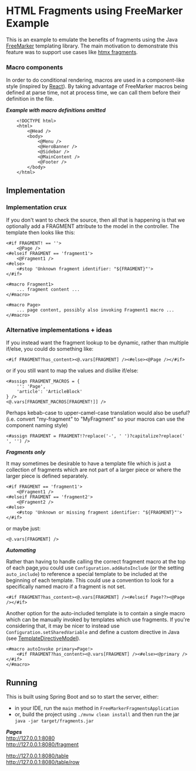 # HTML Fragments using FreeMarker Example

This is an example to emulate the benefits of fragments using the Java [FreeMarker](https://freemarker.apache.org)
templating library. The main motivation to demonstrate this feature was to support use cases like
[htmx fragments](https://htmx.org/essays/template-fragments/).


### Macro components

In order to do conditional rendering, macros are used in a component-like style
(inspired by [React](https://react.dev)). 
By taking advantage of FreeMarker macros being defined at parse time, not at process time,
we can call them before their definition in the file.

***Example with macro definitions omitted***
```freemarker
    <!DOCTYPE html>
    <html>
    	<@Head />
    	<body>
    	    <@Menu />
    	    <@HeroBanner />
    	    <@Sidebar />
    	    <@MainContent />
    	    <@Footer />
    	</body>
    </html>
```


## Implementation

### Implementation crux

If you don't want to check the source, then all that is happening is that we optionally
add a FRAGMENT attribute to the model in the controller. The template then looks like this:
```freemarker
<#if FRAGMENT! == ''>
    <@Page />
<#elseif FRAGMENT == 'fragment1'>
    <@Fragment1 />
<#else>
    <#stop 'Unknown fragment identifier: "${FRAGMENT}"'>
</#if>

<#macro Fragment1>
    ... fragment content ...
</#macro>

<#macro Page>
    ... page content, possibly also invoking Fragment1 macro ...
</#macro>
```


### Alternative implementations + ideas

If you instead want the fragment lookup to be dynamic, rather than multiple if/else, you could do something like:
```freemarker
<#if FRAGMENT?has_content><@.vars[FRAGMENT] /><#else><@Page /></#if>
```
or if you still want to map the values and dislike if/else:
```freemarker
<#assign FRAGMENT_MACROS = {
    '': 'Page',
    'article': 'ArticleBlock'
} />
<@.vars[FRAGMENT_MACROS[FRAGMENT!]] />
```
Perhaps kebab-case to upper-camel-case translation would also be useful?  
(i.e. convert "my-fragment" to "MyFragment" so your macros can use the component naming style)
```freemarker
<#assign FRAGMENT = FRAGMENT!?replace('-', ' ')?capitalize?replace(' ', '') />
```

***Fragments only***

It may sometimes be desirable to have a template file which is just a collection of fragments
which are not part of a larger piece or where the larger piece is defined separately.  
```freemarker
<#if FRAGMENT == 'fragment1'>
    <@Fragment1 />
<#elseif FRAGMENT == 'fragment2'>
    <@Fragment2 />
<#else>
    <#stop 'Unknown or missing fragment identifier: "${FRAGMENT}"'>
</#if>
```
or maybe just:
```freemarker
<@.vars[FRAGMENT] />
```

***Automating***  

Rather than having to handle calling the correct fragment macro at the top of each page,you could use
`Configuration.addAutoInclude` (or the setting `auto_include`) to reference a special template to be included at the
beginning of each template. This could use a convention to look for a specifically named macro if a fragment is 
not set.
```freemarker
<#if FRAGMENT?has_content><@.vars[FRAGMENT] /><#elseif Page??><@Page /></#if>
```
Another option for the auto-included template is to contain a single macro which can be manually invoked by templates
which use fragments. If you're considering that, it may be nicer to instead use `Configuration.setSharedVariable`
and define a custom directive in Java
(see [TemplateDirectiveModel](https://freemarker.apache.org/docs/pgui_datamodel_directive.html)).
```freemarker
<#macro autoInvoke primary=Page!>
    <#if FRAGMENT?has_content><@.vars[FRAGMENT] /><#else><@primary /></#if>
</#macro>
```

## Running

This is built using Spring Boot and so to start the server, either:
- in your IDE, run the `main` method in `FreeMarkerFragmentsApplication`
- or, build the project using `./mvnw clean install` and then run the jar `java -jar target/fragments.jar`

***Pages***  
http://127.0.0.1:8080  
http://127.0.0.1:8080/fragment

http://127.0.0.1:8080/table  
http://127.0.0.1:8080/table/row  